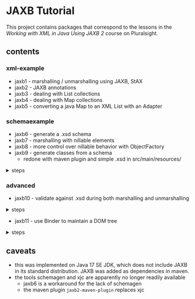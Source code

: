 # JAXB Tutorial
This project contains packages that correspond to the lessons in the *Working with XML in Java Using JAXB 2* course on Pluralsight.

## contents
### xml-example
* jaxb1 - marshalling / unmarshalling using JAXB, StAX
* jaxb2 - JAXB annotations
* jaxb3 - dealing with List collections
* jaxb4 - dealing with Map collections
* jaxb5 - converting a java Map to an XML List with an Adapter

### schemaexample
* jaxb6 - generate a .xsd schema
* jaxb7 - marshalling with nillable elements
* jaxb8 - more control over nillable behavior with ObjectFactory
* jaxb9 - generate classes from a schema
  * redone with maven plugin and simple .xsd in src/main/resources/ 
<details>
<summary>steps</summary>
<ul>
  <li>before writing the marshalling and unmarshalling java classes, put the .xsd into the resources/demo9/</li>
  <li><code>mvn clean compile</code></li>
  <li>copy over the generated classes from the target/... directory, if needed</li>
  <li>fix the base data type <code>PurchaseOrderType</code> to have a root element: <code>@XmlRootElement(name = "PurchaseOrder")</code></li>
  <li>write the marshalling and unmarshalling classes</li>
  <li>marshalling -> generates a target XML file</li>
  <li>unmarshalling -> populates java objects from the XML file and the generated classes</li>
  <li>unmarshalling with validation -> uses the .xsd schema to validate the XML before unmarshalling</li>
</ul>
</details>

### advanced
* jaxb10 - validate against .xsd during both marshalling and unmarshalling
<details>
<summary>steps</summary>
<ul>
  <li>define .xsd in resources/demo10/</li>
  <li>modify pom.xml to use this .xsd and place the generated classes in a advanced.jaxb10.domain package</li>
  <li>copy generated classes in main/java/com/advanced/</li>
  <li>fix the base data type <code>PurchaseOrderType</code> to have a root element: <code>@XmlRootElement(name = "PurchaseOrder")</code></li>
  <li>enter code for, build and run MarshallingExample
    <ul>
      <li>this creates a PurchaseOrder object and validates it against the schema</li>
      <li>then, it generates XML</li>
    </ul>
  </li>
<li>enter code for, build and run UnmarshallingExample
  <ul>
      <li>like before, this reads in the XML and validates it against the schema</li>
  </ul>
  </li>
</ul>
</details>

* jaxb11 - use Binder to maintain a DOM tree
<details>
<summary>steps</summary>
<ul>
  <li>unmarshal an XML document into a DOM tree</li>
  <li>apply some changes to the DOM (e.g., add an element)</li>
  <li>bind the modified DOM back to Java objects using the Binder
    <ul>
      <li>avoids the <code>@XmlRootElement</code> exception: no direct marshalling of the DOM element: We marshal the Java object (<code>PurchaseOrderType</code>), which doesn’t require <code>@XmlRootElement</code>.</li>
      <li>also, the Binder is only used for DOM to Java object transformation</li>
      <li>that is, the Binder is applied in this scenario where the XML is being manipulated at the DOM level, and we then convert it to a Java object. This avoids marshalling a DOM element without a root.</li>
    </ul>
  </li>
</ul>
</details>

## caveats
* this was implemented on Java 17 SE JDK, which does not include JAXB in its standard distribution. JAXB was added as dependencies in maven.
* the tools schemagen and xjc are apparently no longer readily available
  * jaxb6 is a workaround for the lack of schemagen
  * the maven plugin `jaxb2-maven-plugin` replaces xjc
